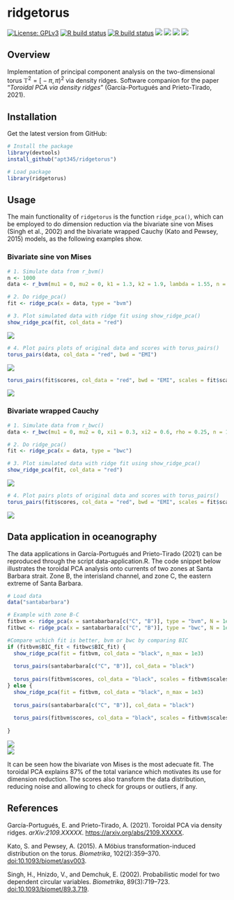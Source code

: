 # ridgetorus

[![License:
GPLv3](https://img.shields.io/badge/license-GPLv3-blue.svg)](https://www.gnu.org/licenses/gpl-3.0)
[![R build
status](https://github.com/apt345/ridgetorus/workflows/R-CMD-check/badge.svg)](https://github.com/apt345/ridgetorus/actions)
[![R build
status](https://github.com/apt345/ridgetorus/workflows/test-coverage/badge.svg)](https://github.com/apt345/ridgetorus/actions)
[![](https://codecov.io/gh/apt345/ridgetorus/branch/main/graph/badge.svg)](https://codecov.io/gh/apt345/ridgetorus)
[![](https://www.r-pkg.org/badges/version/ridgetorus?color=green)](https://cran.r-project.org/package=ridgetorus)
[![](http://cranlogs.r-pkg.org/badges/grand-total/ridgetorus?color=green)](https://cran.r-project.org/package=ridgetorus)
[![](http://cranlogs.r-pkg.org/badges/last-month/ridgetorus?color=green)](https://cran.r-project.org/package=ridgetorus)

<!-- <img src="" alt="ridgetorus  hexlogo" align="right" width="200" style="padding: 0 15px; float: right;"/> -->

## Overview

Implementation of principal component analysis on the two-dimensional
torus 𝕋<sup>2</sup> = \[ − *π*, *π*)<sup>2</sup> via density ridges.
Software companion for the paper “*Toroidal PCA via density ridges*”
(García-Portugués and Prieto-Tirado, 2021).

## Installation

Get the latest version from GitHub:

``` r
# Install the package
library(devtools)
install_github("apt345/ridgetorus")

# Load package
library(ridgetorus)
```

## Usage

The main functionality of `ridgetorus` is the function `ridge_pca()`,
which can be employed to do dimension reduction via the bivariate sine
von Mises (Singh et al., 2002) and the bivariate wrapped Cauchy (Kato
and Pewsey, 2015) models, as the following examples show.

### Bivariate sine von Mises

``` r
# 1. Simulate data from r_bvm()
n <- 1000
data <- r_bvm(mu1 = 0, mu2 = 0, k1 = 1.3, k2 = 1.9, lambda = 1.55, n = n)

# 2. Do ridge_pca()
fit <- ridge_pca(x = data, type = "bvm")

# 3. Plot simulated data with ridge fit using show_ridge_pca()
show_ridge_pca(fit, col_data = "red")
```

<img src="README/README-bvm-1.png" style="display: block; margin: auto;" />

``` r
# 4. Plot pairs plots of original data and scores with torus_pairs()
torus_pairs(data, col_data = "red", bwd = "EMI")
```

<img src="README/README-bvm-2.png" style="display: block; margin: auto;" />

``` r
torus_pairs(fit$scores, col_data = "red", bwd = "EMI", scales = fit$scales)
```

<img src="README/README-bvm-3.png" style="display: block; margin: auto;" />

### Bivariate wrapped Cauchy

``` r
# 1. Simulate data from r_bwc()
data <- r_bwc(mu1 = 0, mu2 = 0, xi1 = 0.3, xi2 = 0.6, rho = 0.25, n = 1000)

# 2. Do ridge_pca()
fit <- ridge_pca(x = data, type = "bwc")

# 3. Plot simulated data with ridge fit using show_ridge_pca()
show_ridge_pca(fit, col_data = "red")
```

<img src="README/README-bwc-1.png" style="display: block; margin: auto;" />

``` r
# 4. Plot pairs plots of original data and scores with torus_pairs()
torus_pairs(fit$scores, col_data = "red", bwd = "EMI", scales = fit$scales)
```

<img src="README/README-bwc-2.png" style="display: block; margin: auto;" />

## Data application in oceanography

The data applications in García-Portugués and Prieto-Tirado (2021) can
be reproduced through the script
data-application.R.
The code snippet below illustrates the toroidal PCA analysis onto
currents of two zones at Santa Barbara strait. Zone B, the interisland
channel, and zone C, the eastern extreme of Santa Barbara.

``` r
# Load data
data("santabarbara")

# Example with zone B-C
fitbvm <- ridge_pca(x = santabarbara[c("C", "B")], type = "bvm", N = 1e3)
fitbwc <- ridge_pca(x = santabarbara[c("C", "B")], type = "bwc", N = 1e3)

#Compare wchich fit is better, bvm or bwc by comparing BIC
if (fitbvm$BIC_fit < fitbwc$BIC_fit) {
  show_ridge_pca(fit = fitbvm, col_data = "black", n_max = 1e3)
  
  torus_pairs(santabarbara[c("C", "B")], col_data = "black")
  
  torus_pairs(fitbvm$scores, col_data = "black", scales = fitbvm$scales)
} else {
  show_ridge_pca(fit = fitbvm, col_data = "black", n_max = 1e3)
  
  torus_pairs(santabarbara[c("C", "B")], col_data = "black")
  
  torus_pairs(fitbvm$scores, col_data = "black", scales = fitbvm$scales)
  
}
```

<img src="README/README-santabarbara-1.png" style="display: block; margin: auto;" /><img src="README/README-santabarbara-2.png" style="display: block; margin: auto;" />

It can be seen how the bivariate von Mises is the most adecuate fit. The
toroidal PCA explains 87% of the total variance which motivates its use
for dimension reduction. The scores also transform the data
distribution, reducing noise and allowing to check for groups or
outliers, if any.

## References

García-Portugués, E. and Prieto-Tirado, A. (2021). Toroidal PCA via
density ridges. *arXiv:2109.XXXXX*. <https://arxiv.org/abs/2109.XXXXX>.

Kato, S. and Pewsey, A. (2015). A Möbius transformation-induced
distribution on the torus. *Biometrika*, 102(2):359–370.
[doi:10.1093/biomet/asv003](https://doi.org/10.1093/biomet/asv003).

Singh, H., Hnizdo, V., and Demchuk, E. (2002). Probabilistic model for
two dependent circular variables. *Biometrika*, 89(3):719–723.
[doi:10.1093/biomet/89.3.719](https://doi.org/10.1093/biomet/89.3.719).

